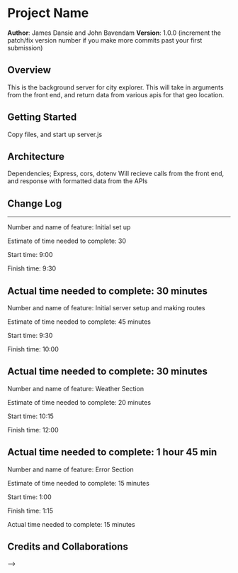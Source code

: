 # Project Name

**Author**: James Dansie and John Bavendam
**Version**: 1.0.0 (increment the patch/fix version number if you make more commits past your first submission)

## Overview
<!-- Provide a high level overview of what this application is and why you are building it, beyond the fact that it's an assignment for this class. (i.e. What's your problem domain?) -->
This is the background server for city explorer. This will take in arguments from the front end, and return data from various apis for that geo location.

## Getting Started
<!-- What are the steps that a user must take in order to build this app on their own machine and get it running? -->
Copy files, and start up server.js

## Architecture
<!-- Provide a detailed description of the application design. What technologies (languages, libraries, etc) you're using, and any other relevant design information. -->
Dependencies; Express, cors, dotenv
Will recieve calls from the front end, and response with formatted data from the APIs

## Change Log
<!-- Use this area to document the iterative changes made to your application as each feature is successfully implemented. Use time stamps. Here's an examples:

01-01-2001 4:59pm - Application now has a fully-functional express server, with a GET route for the location resource. -->
---

Number and name of feature: Initial set up

Estimate of time needed to complete: 30

Start time: 9:00

Finish time: 9:30

Actual time needed to complete: 30 minutes
---

Number and name of feature: Initial server setup and making routes

Estimate of time needed to complete: 45 minutes

Start time: 9:30

Finish time: 10:00

Actual time needed to complete: 30 minutes
---

Number and name of feature: Weather Section

Estimate of time needed to complete: 20 minutes

Start time: 10:15

Finish time: 12:00

Actual time needed to complete: 1 hour 45 min 
---

Number and name of feature: Error Section

Estimate of time needed to complete: 15 minutes

Start time: 1:00

Finish time: 1:15

Actual time needed to complete: 15 minutes

## Credits and Collaborations
<!-- Give credit (and a link) to other people or resources that helped you build this application. -->
-->